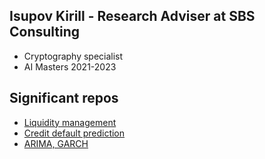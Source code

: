 ## Isupov Kirill - Research Adviser at SBS Consulting
  * Cryptography specialist 
  * AI Masters 2021-2023

## Significant repos
  * [Liquidity management][1]
  * [Credit default prediction][2]
  * [ARIMA, GARCH][3]
  
[1]: https://github.com/thekirillisupov/liquidity-management2
[2]: https://github.com/thekirillisupov/AlfaPetProject
[3]: https://github.com/thekirillisupov/ARIMA-GARCH

<!---
thekirillisupov/thekirillisupov is a ✨ special ✨ repository because its `README.md` (this file) appears on your GitHub profile.
You can click the Preview link to take a look at your changes.
--->
